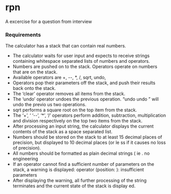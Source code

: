 # rpn
A excercise for a question from interview

### Requirements
The calculator has a stack that can contain real numbers.
* The calculator waits for user input and expects to receive strings containing whitespace separated lists of numbers and
operators.
* Numbers are pushed on to the stack. Operators operate on numbers that are on the stack.
* Available operators are +,
--, *, /, sqrt, undo,
* Operators pop their parameters off the stack, and push their results back onto the stack.
* The ‘clear’ operator removes all items from the stack.
* The ‘undo’ operator undoes the previous operation. “undo
undo ” will undo the previo us two operations.
* sqrt performs a square root on the top item from the stack.
* The ‘+’, ‘
‘--’, ‘*’, ‘/’ operators perform addition, subtraction, multiplication and division respectively on the top two items from
the stack.
* After processing an input string, the calculator displays the current contents of the stack as a space
separated list.
* Numbers should be stored on the stack to at least 15 decimal places of precision, but displayed to 10 decimal places (or le
ss if
it causes no loss of precision).
* All numbers should be formatted as plain decimal strings (
ie . no engineering
* If an operator cannot find a sufficient number of parameters on the stack, a warning is displayed:
operator <operator> (position: <pos>): insufficient parameters
* After displaying the warning, all further processing of the string terminates and the current state of the stack is display
ed.
